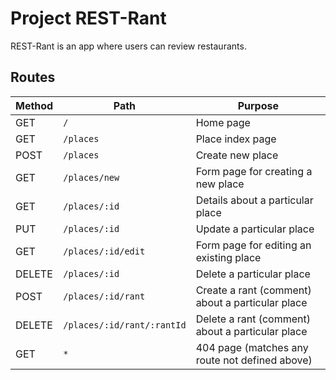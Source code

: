 # Project REST-Rant

REST-Rant is an app where users can review restaurants.

## Routes

| Method | Path | Purpose |
| -------- | ---------------------------- | --------------------------- |
|GET| `/` | Home page |
|GET| `/places` | Place index page |
|POST| `/places` | Create new place |
|GET| `/places/new` | Form page for creating a new place |
|GET| `/places/:id` | Details about a particular place |
|PUT| `/places/:id` | Update a particular place |
|GET| `/places/:id/edit` | Form page for editing an existing place |
|DELETE| `/places/:id` | Delete a particular place |
|POST| `/places/:id/rant` | Create a rant (comment) about a particular place |
|DELETE| `/places/:id/rant/:rantId` | Delete a rant (comment) about a particular place |
|GET| `*` | 404 page (matches any route not defined above) |
